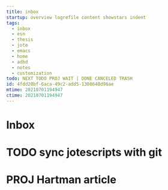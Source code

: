```yaml
---
title: inbox
startup: overview logrefile content showstars indent
tags:
  - inbox
  - esn
  - thesis
  - jote
  - emacs
  - home
  - adhd
  - notes
  - customization
todo: NEXT TODO PROJ WAIT | DONE CANCELED TRASH
id: 4fdd20bf-6aca-49c2-add5-1308648d96ae
mtime: 20210701194947
ctime: 20210701194947
---
```


<!-- This is the inbox. Everything goes in here when you capture it.
 -->

# Inbox

# TODO sync jotescripts with git



# PROJ Hartman article

